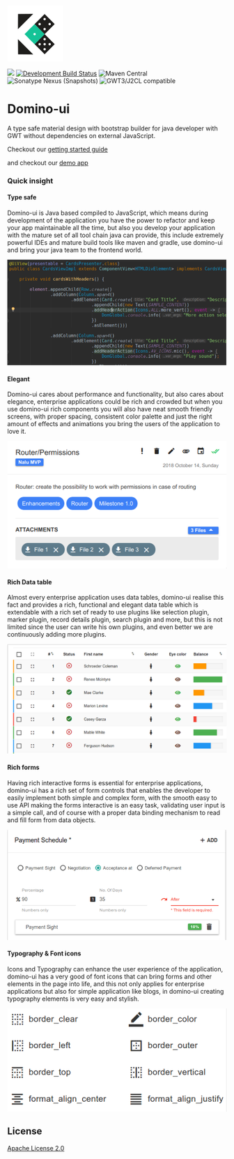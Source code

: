 ![logoimage](https://raw.githubusercontent.com/DominoKit/DominoKit.github.io/master/logo/128.png)

<a title="Gitter" href="https://gitter.im/DominoKit/domino"><img src="https://badges.gitter.im/Join%20Chat.svg"></a>
[![Development Build Status](https://github.com/DominoKit/domino-ui/actions/workflows/deploy.yaml/badge.svg?branch=development)](https://github.com/DominoKit/domino-ui/actions/workflows/deploy.yaml/badge.svg?branch=development)
![Maven Central](https://maven-badges.herokuapp.com/maven-central/org.dominokit/domino-ui/badge.svg)
![Sonatype Nexus (Snapshots)](https://img.shields.io/badge/Snapshot-HEAD--SNAPSHOT-orange)
![GWT3/J2CL compatible](https://img.shields.io/badge/GWT3/J2CL-compatible-brightgreen.svg)

# Domino-ui
A type safe material design with bootstrap builder for java developer with GWT without dependencies on external JavaScript.

Checkout our  [getting started guide](https://github.com/DominoKit/domino-ui/wiki/Getting-started)

and checkout our [demo app](https://dominokit.org/home)

### Quick insight

#### Type safe

Domino-ui is Java based compiled to JavaScript, which means during development of the application you have the power to refactor and keep your app maintainable all the time, but also you develop your application with the mature set of all tool chain java can provide, this include extremely powerful IDEs and mature build tools like maven and gradle, use domino-ui and bring your java team to the frontend world.

![Imgur](https://raw.githubusercontent.com/DominoKit/documents/master/domino-ui-slide-1.png)


#### Elegant

Domino-ui cares about performance and functionality, but also cares about elegance, enterprise applications could be rich and crowded but when you use domino-ui rich components you will also have neat smooth friendly screens, with proper spacing, consistent color palette and just the right amount of effects and animations you bring the users of the application to love it.

![Imgur](https://raw.githubusercontent.com/DominoKit/documents/master/domino-ui-slide-2.png)


#### Rich Data table

Almost every enterprise application uses data tables, domino-ui realise this fact and provides a rich, functional and elegant data table which is extendable with a rich set of ready to use plugins like selection plugin, marker plugin, record details plugin, search plugin and more, but this is not limited since the user can write his own plugins, and even better we are continuously adding more plugins.

![Imgur](https://raw.githubusercontent.com/DominoKit/documents/master/domino-ui-slide-3.png)

#### Rich forms

Having rich interactive forms is essential for enterprise applications, domino-ui has a rich set of form controls that enables the developer to easily implement both simple and complex form, with the smooth easy to use API making the forms interactive is an easy task, validating user input is a simple call, and of course with a proper data binding mechanism to read and fill form from data objects.

![Imgur](https://raw.githubusercontent.com/DominoKit/documents/master/domino-ui-slide-4.png)

#### Typography & Font icons

Icons and Typography can enhance the user experience of the application, domino-ui has a very good of font icons that can bring forms and other elements in the page into life, and this not only applies for enterprise applications but also for simple application like blogs, in domino-ui creating typography elements is very easy and stylish.

![Imgur](https://raw.githubusercontent.com/DominoKit/documents/master/domino-ui-slide-5.png)

## License
[Apache License 2.0]([]https://github.com/DominoKit/domino-ui/blob/master/LICENSE)

